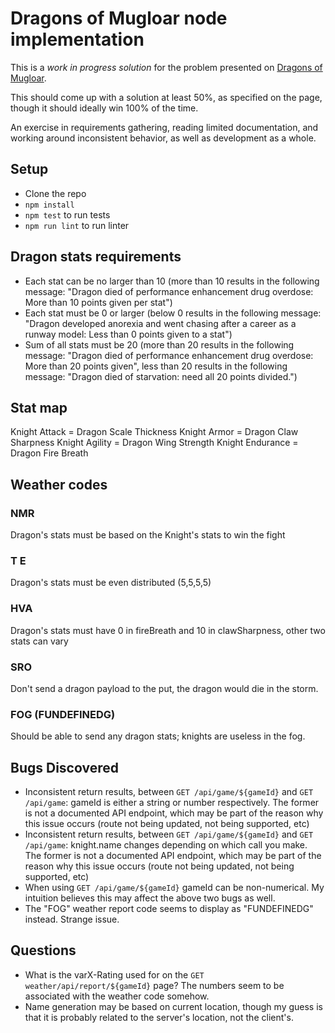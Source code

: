 # Dragons of Mugloar node implementation #

This is a *work in progress solution* for the problem presented on [Dragons of Mugloar](http://www.dragonsofmugloar.com/).

This should come up with a solution at least 50%, as specified on the page, though it should ideally win 100% of the time.

An exercise in requirements gathering, reading limited documentation, and working around inconsistent behavior, as well as development as a whole.

## Setup ##
* Clone the repo
* `npm install`
* `npm test` to run tests
* `npm run lint` to run linter

## Dragon stats requirements ##
* Each stat can be no larger than 10 (more than 10 results in the following message: "Dragon died of performance enhancement drug overdose: More than 10 points given per stat")
* Each stat must be 0 or larger (below 0 results in the following message: "Dragon developed anorexia and went chasing after a career as a runway model: Less than 0 points given to a stat")
* Sum of all stats must be 20 (more than 20 results in the following message: "Dragon died of performance enhancement drug overdose: More than 20 points given", less than 20 results in the following message: "Dragon died of starvation: need all 20 points divided.")

## Stat map ##

Knight Attack = Dragon Scale Thickness
Knight Armor = Dragon Claw Sharpness
Knight Agility = Dragon Wing Strength
Knight Endurance = Dragon Fire Breath

## Weather codes ##
### NMR ###
Dragon's stats must be based on the Knight's stats to win the fight

### T E ###
Dragon's stats must be even distributed (5,5,5,5)

### HVA ###
Dragon's stats must have 0 in fireBreath and 10 in clawSharpness, other two stats can vary

### SRO ###
Don't send a dragon payload to the put, the dragon would die in the storm.

### FOG (FUNDEFINEDG) ###
Should be able to send any dragon stats; knights are useless in the fog.

## Bugs Discovered ##
* Inconsistent return results, between `GET /api/game/${gameId}` and `GET /api/game`: gameId is either a string or number respectively. The former is not a documented API endpoint, which may be part of the reason why this issue occurs (route not being updated, not being supported, etc)
* Inconsistent return results, between `GET /api/game/${gameId}` and `GET /api/game`: knight.name changes depending on which call you make. The former is not a documented API endpoint, which may be part of the reason why this issue occurs (route not being updated, not being supported, etc)
* When using `GET /api/game/${gameId}` gameId can be non-numerical. My intuition believes this may affect the above two bugs as well.
* The "FOG" weather report code seems to display as "FUNDEFINEDG" instead. Strange issue.

## Questions ##
* What is the varX-Rating used for on the `GET weather/api/report/${gameId}` page? The numbers seem to be associated with the weather code somehow.
* Name generation may be based on current location, though my guess is that it is probably related to the server's location, not the client's.
